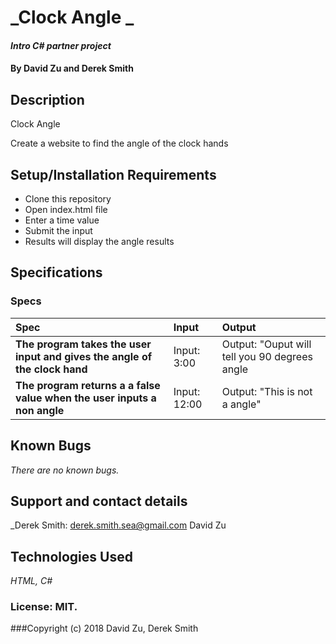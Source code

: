 # _Clock Angle _

#### _Intro C# partner project_

#### By David Zu and Derek Smith

## Description

Clock Angle

Create a website to find the angle of the clock hands


## Setup/Installation Requirements

* Clone this repository
* Open index.html file
* Enter a time value
* Submit the input
* Results will display the angle results

## Specifications

### Specs
| Spec | Input | Output |
| :-------------     | :------------- | :------------- |
| **The program takes the user input and gives the angle of the clock hand** |Input: 3:00 | Output: "Ouput will tell you 90 degrees angle|
| **The program returns a a false value when the user inputs a non angle** | Input: 12:00 | Output: "This is not a angle"|


## Known Bugs

_There are no known bugs._

## Support and contact details

_Derek Smith: derek.smith.sea@gmail.com David Zu

## Technologies Used

_HTML, C#_

### License: MIT.

###Copyright (c) 2018 David Zu, Derek Smith
